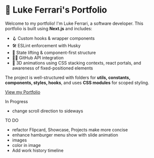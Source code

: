 # 🌟 Luke Ferrari's Portfolio

Welcome to my portfolio! I'm Luke Ferrari, a software developer. This portfolio is built using **Next.js** and includes:

- 🪝 Custom hooks & wrapper components
- 🛠 ESLint enforcement with Husky
- 🔄 State lifting & component-first structure
- 🧑‍💻 GitHub API integration
- 🎨 3D animations using CSS stacking contexts, react portals, and awareness of fixed-positioned elements

The project is well-structured with folders for **utils, constants, components, styles, hooks**, and uses **CSS modules** for scoped styling.

[View my Portfolio](https://next-experiment-chi.vercel.app/)

In Progress

- change scroll direction to sideways

TO DO

- refactor Flipcard, Showcase, Projects make more concise
- enhance hamburger menu show with slide animation
- images
- color in image
- Add work history timeline

